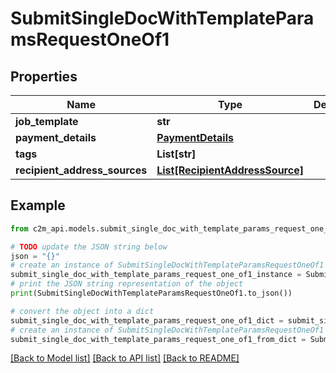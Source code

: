 # SubmitSingleDocWithTemplateParamsRequestOneOf1


## Properties

Name | Type | Description | Notes
------------ | ------------- | ------------- | -------------
**job_template** | **str** |  | 
**payment_details** | [**PaymentDetails**](PaymentDetails.md) |  | [optional] 
**tags** | **List[str]** |  | [optional] 
**recipient_address_sources** | [**List[RecipientAddressSource]**](RecipientAddressSource.md) |  | 

## Example

```python
from c2m_api.models.submit_single_doc_with_template_params_request_one_of1 import SubmitSingleDocWithTemplateParamsRequestOneOf1

# TODO update the JSON string below
json = "{}"
# create an instance of SubmitSingleDocWithTemplateParamsRequestOneOf1 from a JSON string
submit_single_doc_with_template_params_request_one_of1_instance = SubmitSingleDocWithTemplateParamsRequestOneOf1.from_json(json)
# print the JSON string representation of the object
print(SubmitSingleDocWithTemplateParamsRequestOneOf1.to_json())

# convert the object into a dict
submit_single_doc_with_template_params_request_one_of1_dict = submit_single_doc_with_template_params_request_one_of1_instance.to_dict()
# create an instance of SubmitSingleDocWithTemplateParamsRequestOneOf1 from a dict
submit_single_doc_with_template_params_request_one_of1_from_dict = SubmitSingleDocWithTemplateParamsRequestOneOf1.from_dict(submit_single_doc_with_template_params_request_one_of1_dict)
```
[[Back to Model list]](../README.md#documentation-for-models) [[Back to API list]](../README.md#documentation-for-api-endpoints) [[Back to README]](../README.md)


